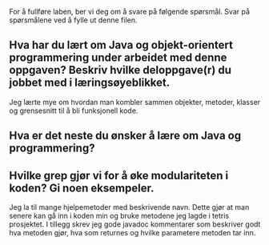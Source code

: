 For å fullføre laben, ber vi deg om å svare på følgende spørsmål. Svar på spørsmålene ved å fylle ut denne filen.

## Hva har du lært om Java og objekt-orientert programmering under arbeidet med denne oppgaven? Beskriv hvilke deloppgave(r) du jobbet med i læringsøyeblikket.

<!-- ditt svar her -->

Jeg lærte mye om hvordan man kombler sammen objekter, metoder, klasser og grensesnitt til å bli funksjonell kode.

## Hva er det neste du ønsker å lære om Java og programmering?

<!-- ditt svar her -->

## Hvilke grep gjør vi for å øke modulariteten i koden? Gi noen eksempeler.

<!-- ditt svar her  -->

Jeg la til mange hjelpemetoder med beskrivende navn. Dette gjør at man senere kan gå inn i koden min og bruke metodene jeg lagde i tetris prosjektet. I tillegg skrev jeg gode javadoc kommentarer som beskriver godt hva metoden gjør, hva som returnes og hvilke parametere metoden tar inn.
